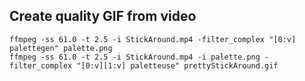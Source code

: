 ## Create quality GIF from video

```
ffmpeg -ss 61.0 -t 2.5 -i StickAround.mp4 -filter_complex "[0:v] palettegen" palette.png
ffmpeg -ss 61.0 -t 2.5 -i StickAround.mp4 -i palette.png -filter_complex "[0:v][1:v] paletteuse" prettyStickAround.gif
```

